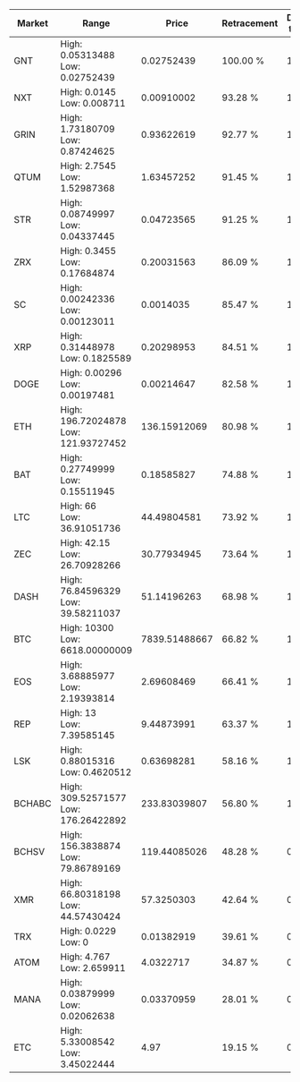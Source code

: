| Market | Range | Price| Retracement | Doubles to 50% |
| --- | --- | --- | --- | --- |
| GNT | High: 0.05313488<br />Low: 0.02752439 | 0.02752439 | 100.00 % | 1.47 |
| NXT | High: 0.0145<br />Low: 0.008711 | 0.00910002 | 93.28 % | 1.28 |
| GRIN | High: 1.73180709<br />Low: 0.87424625 | 0.93622619 | 92.77 % | 1.39 |
| QTUM | High: 2.7545<br />Low: 1.52987368 | 1.63457252 | 91.45 % | 1.31 |
| STR | High: 0.08749997<br />Low: 0.04337445 | 0.04723565 | 91.25 % | 1.39 |
| ZRX | High: 0.3455<br />Low: 0.17684874 | 0.20031563 | 86.09 % | 1.30 |
| SC | High: 0.00242336<br />Low: 0.00123011 | 0.0014035 | 85.47 % | 1.30 |
| XRP | High: 0.31448978<br />Low: 0.1825589 | 0.20298953 | 84.51 % | 1.22 |
| DOGE | High: 0.00296<br />Low: 0.00197481 | 0.00214647 | 82.58 % | 1.15 |
| ETH | High: 196.72024878<br />Low: 121.93727452 | 136.15912069 | 80.98 % | 1.17 |
| BAT | High: 0.27749999<br />Low: 0.15511945 | 0.18585827 | 74.88 % | 1.16 |
| LTC | High: 66<br />Low: 36.91051736 | 44.49804581 | 73.92 % | 1.16 |
| ZEC | High: 42.15<br />Low: 26.70928266 | 30.77934945 | 73.64 % | 1.12 |
| DASH | High: 76.84596329<br />Low: 39.58211037 | 51.14196263 | 68.98 % | 1.14 |
| BTC | High: 10300<br />Low: 6618.00000009 | 7839.51488667 | 66.82 % | 1.08 |
| EOS | High: 3.68885977<br />Low: 2.19393814 | 2.69608469 | 66.41 % | 1.09 |
| REP | High: 13<br />Low: 7.39585145 | 9.44873991 | 63.37 % | 1.08 |
| LSK | High: 0.88015316<br />Low: 0.4620512 | 0.63698281 | 58.16 % | 1.05 |
| BCHABC | High: 309.52571577<br />Low: 176.26422892 | 233.83039807 | 56.80 % | 1.04 |
| BCHSV | High: 156.3838874<br />Low: 79.86789169 | 119.44085026 | 48.28 % | 0.00 |
| XMR | High: 66.80318198<br />Low: 44.57430424 | 57.3250303 | 42.64 % | 0.00 |
| TRX | High: 0.0229<br />Low: 0 | 0.01382919 | 39.61 % | 0.00 |
| ATOM | High: 4.767<br />Low: 2.659911 | 4.0322717 | 34.87 % | 0.00 |
| MANA | High: 0.03879999<br />Low: 0.02062638 | 0.03370959 | 28.01 % | 0.00 |
| ETC | High: 5.33008542<br />Low: 3.45022444 | 4.97 | 19.15 % | 0.00 |
